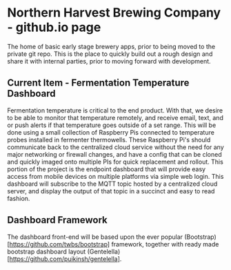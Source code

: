 # Northern Harvest Brewing Company - github.io page
The home of basic early stage brewery apps, prior to being moved to the private git repo. This is the place to quickly build out a rough design and share it with internal parties, prior to moving forward with development.
## Current Item - Fermentation Temperature Dashboard
Fermentation temperature is critical to the end product. With that, we desire to be able to monitor that temperature remotely, and receive email, text, and or push alerts if that temperature goes outside of a set range.
This will be done using a small collection of Raspberry Pis connected to temperature probes installed in fermenter thermowells. These Raspberry Pi's should communicate back to the centralized cloud service without the need for any major networking or firewall changes, and have a config that can be cloned and quickly imaged onto multiple PIs for quick replacement and rollout.
This portion of the project is the endpoint dashboard that will provide easy access from mobile devices on multiple platforms via simple web login. This dashboard will subscribe to the MQTT topic hosted by a centralized cloud server, and display the output of that topic in a succinct and easy to read fashion.

## Dashboard Framework
The dashboard front-end will be based upon the ever popular (Bootstrap)[https://github.com/twbs/bootstrap] framework, together with ready made bootstrap dashboard layout (Gentelella)[https://github.com/puikinsh/gentelella]. 

